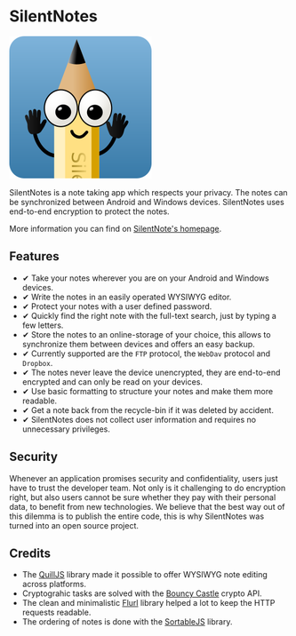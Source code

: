 # SilentNotes

![Icon](src/SilentNotes.Shared/Assets/Html/SilentNotes256.png)

SilentNotes is a note taking app which respects your privacy. The notes can be synchronized between Android and Windows devices. SilentNotes uses end-to-end encryption to protect the notes.

More information you can find on [SilentNote's homepage](https://www.martinstoeckli.ch/silentnotes).

## Features

* ✔ Take your notes wherever you are on your Android and Windows devices.
* ✔ Write the notes in an easily operated WYSIWYG editor.
* ✔ Protect your notes with a user defined password.
* ✔ Quickly find the right note with the full-text search, just by typing a few letters.
* ✔ Store the notes to an online-storage of your choice, this allows to synchronize them between devices and offers an easy backup.
* ✔ Currently supported are the `FTP` protocol, the `WebDav` protocol and `Dropbox`.
* ✔ The notes never leave the device unencrypted, they are end-to-end encrypted and can only be read on your devices.
* ✔ Use basic formatting to structure your notes and make them more readable.
* ✔ Get a note back from the recycle-bin if it was deleted by accident.
* ✔ SilentNotes does not collect user information and requires no unnecessary privileges.

## Security

Whenever an application promises security and confidentiality, users just have to trust the developer team. Not only is it challenging to do encryption right, but also users cannot be sure whether they pay with their personal data, to benefit from new technologies. We believe that the best way out of this dilemma is to publish the entire code, this is why SilentNotes was turned into an open source project.

## Credits

* The [QuillJS](https://quilljs.com/) library made it possible to offer WYSIWYG note editing across platforms.
* Cryptograhic tasks are solved with the [Bouncy Castle](https://bouncycastle.org/) crypto API.
* The clean and minimalistic [Flurl](https://flurl.dev/) library helped a lot to keep the HTTP requests readable.
* The ordering of notes is done with the [SortableJS](https://github.com/SortableJS/Sortable) library.
